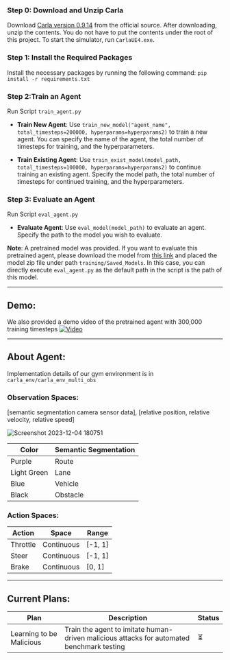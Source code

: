 ### Step 0: Download and Unzip Carla

Download [Carla version 0.9.14](https://github.com/carla-simulator/carla/releases/tag/0.9.14) from the official source. After downloading, unzip the contents. You do not have to put the contents under the root of this project. To start the simulator, run `CarlaUE4.exe`.

### Step 1: Install the Required Packages

Install the necessary packages by running the following command: `pip install -r requirements.txt`

### Step 2:Train an Agent

Run Script `train_agent.py`
- **Train New Agent**: Use `train_new_model("agent_name", total_timesteps=200000, hyperparams=hyperparams2)` to train a new agent. You can specify the name of the agent, the total number of timesteps for training, and the hyperparameters.

- **Train Existing Agent**: Use `train_exist_model(model_path, total_timesteps=100000, hyperparams=hyperparams2)` to continue training an existing agent. Specify the model path, the total number of timesteps for continued training, and the hyperparameters.

### Step 3: Evaluate an Agent
Run Script `eval_agent.py`
- **Evaluate Agent**: Use `eval_model(model_path)` to evaluate an agent. Specify the path to the model you wish to evaluate.

**Note**:  A pretrained model was provided. If you want to evaluate this pretrained agent, please download the model from [this link](https://drive.google.com/drive/folders/1ozd8M5q2DDxoHQIQc6tabHcS8o9_ZQuH) and placed the model zip file under path `training/Saved_Models`. In this case, you can directly execute `eval_agent.py` as the default path in the script is the path of this model.

---
## Demo:

We also provided a demo video of the pretrained agent with 300,000 training timesteps
[![Video](https://drive.google.com/uc?export=view&id=1jZ-LzPcKWZeTN_5pZXyjNkA7Rhh6Yw0w)](https://drive.google.com/file/d/1jZ-LzPcKWZeTN_5pZXyjNkA7Rhh6Yw0w/view?usp=sharing)

---
## About Agent:

Implementation details of our gym environment is in `carla_env/carla_env_multi_obs`

### Observation Spaces: 
[semantic segmentation camera sensor data], [relative position, relative velocity, relative speed]

![Screenshot 2023-12-04 180751](https://github.com/Somdit/MimicPilot/assets/40221390/f9eb0608-4914-4f8d-9fdf-f288b888dbd0)

| Color        | Semantic Segmentation |
|--------------|-----------------------|
| Purple       | Route                 |
| Light Green  | Lane                  |
| Blue         | Vehicle               |
| Black        | Obstacle              |

### Action Spaces:
| Action   | Space       | Range    |
|----------|-------------|----------|
| Throttle | Continuous  | [-1, 1]  |
| Steer    | Continuous  | [-1, 1]  |
| Brake    | Continuous  | [0, 1]   |

---
## Current Plans:
| Plan                        | Description                            | Status |
|-----------------------------|----------------------------------------|--------|
| Learning to be Malicious | Train the agent to imitate human-driven malicious attacks for automated benchmark testing | ⏳     |
